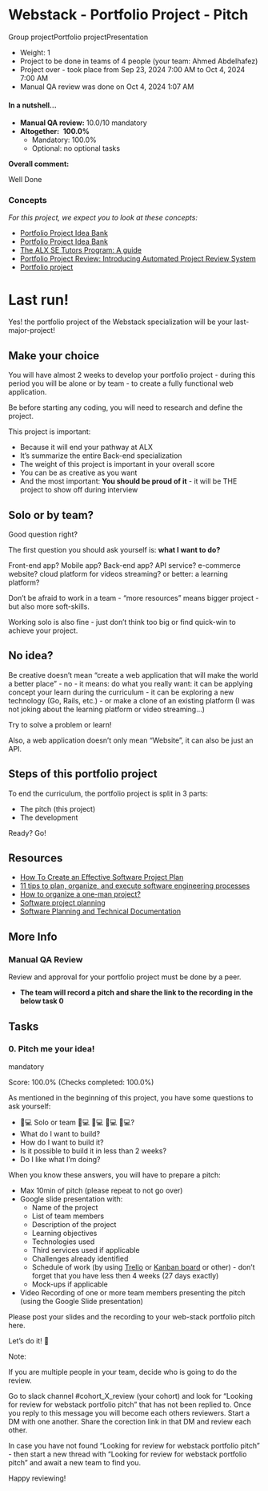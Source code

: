 # Webstack - Portfolio Project - Pitch

Group projectPortfolio projectPresentation

-   Weight: 1
-   Project to be done in teams of 4 people (your team: Ahmed Abdelhafez)
-   Project over - took place from Sep 23, 2024 7:00 AM to Oct 4, 2024 7:00 AM
-   Manual QA review was done on Oct 4, 2024 1:07 AM

#### In a nutshell…

-   **Manual QA review:** 10.0/10 mandatory
-   **Altogether:**  **100.0%**
    -   Mandatory: 100.0%
    -   Optional: no optional tasks

**Overall comment:**

Well Done

### Concepts

_For this project, we expect you to look at these concepts:_

-   [Portfolio Project Idea Bank](https://intranet.alxswe.com/concepts/102160)
-   [Portfolio Project Idea Bank](https://intranet.alxswe.com/concepts/102161)
-   [The ALX SE Tutors Program: A guide](https://intranet.alxswe.com/concepts/107371)
-   [Portfolio Project Review: Introducing Automated Project Review System](https://intranet.alxswe.com/concepts/107416)
-   [Portfolio project](https://intranet.alxswe.com/concepts/548)

# Last run!

Yes! the portfolio project of the Webstack specialization will be your last-major-project!

## Make your choice

You will have almost 2 weeks to develop your portfolio project - during this period you will be alone or by team - to create a fully functional web application.

Be before starting any coding, you will need to research and define the project.

This project is important:

-   Because it will end your pathway at ALX
-   It’s summarize the entire Back-end specialization
-   The weight of this project is important in your overall score
-   You can be as creative as you want
-   And the most important: **You should be proud of it** - it will be THE project to show off during interview

## Solo or by team?

Good question right?

The first question you should ask yourself is: **what I want to do?**

Front-end app? Mobile app? Back-end app? API service? e-commerce website? cloud platform for videos streaming? or better: a learning platform?

Don’t be afraid to work in a team - “more resources” means bigger project - but also more soft-skills.

Working solo is also fine - just don’t think too big or find quick-win to achieve your project.

## No idea?

Be creative doesn’t mean “create a web application that will make the world a better place” - no - it means: do what you really want: it can be applying concept your learn during the curriculum - it can be exploring a new technology (Go, Rails, etc.) - or make a clone of an existing platform (I was not joking about the learning platform or video streaming…)

Try to solve a problem or learn!

Also, a web application doesn’t only mean “Website”, it can also be just an API.

## Steps of this portfolio project

To end the curriculum, the portfolio project is split in 3 parts:

-   The pitch (this project)
-   The development

Ready? Go!

## Resources

-   [How To Create an Effective Software Project Plan](https://intranet.alxswe.com/rltoken/IGqvZnIazd4TmRTiE8rvHg "How To Create an Effective Software Project Plan")
-   [11 tips to plan, organize, and execute software engineering processes](https://intranet.alxswe.com/rltoken/I-6k7FO1Yr0fKHTicGI6Hw "11 tips to plan, organize, and execute software engineering processes")
-   [How to organize a one-man project?](https://intranet.alxswe.com/rltoken/pqidk_1E5xNLB0HJ5HzTPg "How to organize a one-man project?")
-   [Software project planning](https://intranet.alxswe.com/rltoken/lmzex7kBBlhOoEWVPHhnfA "Software project planning")
-   [Software Planning and Technical Documentation](https://intranet.alxswe.com/rltoken/ZAAwiGMcXGRczl8vbOiiDw "Software Planning and Technical Documentation")

## More Info

### Manual QA Review

Review and approval for your portfolio project must be done by a peer.

-   **The team will record a pitch and share the link to the recording in the below task 0**

## Tasks

### 0\. Pitch me your idea!

mandatory

Score: 100.0% (Checks completed: 100.0%)

As mentioned in the beginning of this project, you have some questions to ask yourself:

-   👨💻 Solo or team 👩💻 👨💻 👩💻 👨💻?
-   What do I want to build?
-   How do I want to build it?
-   Is it possible to build it in less than 2 weeks?
-   Do I like what I’m doing?

When you know these answers, you will have to prepare a pitch:

-   Max 10min of pitch (please repeat to not go over)
-   Google slide presentation with:
    -   Name of the project
    -   List of team members
    -   Description of the project
    -   Learning objectives
    -   Technologies used
    -   Third services used if applicable
    -   Challenges already identified
    -   Schedule of work (by using [Trello](https://intranet.alxswe.com/rltoken/T8mJBmiyDQV3pUBGRAHPkA "Trello") or [Kanban board](https://intranet.alxswe.com/rltoken/w_T3skcYROD3tCTBMbIEvg "Kanban board") or other) - don’t forget that you have less then 4 weeks (27 days exactly)
    -   Mock-ups if applicable
-   Video Recording of one or more team members presenting the pitch (using the Google Slide presentation)

Please post your slides and the recording to your web-stack portfolio pitch here.

Let’s do it! 💪

Note:

If you are multiple people in your team, decide who is going to do the review.

Go to slack channel #cohort\_X\_review (your cohort) and look for “Looking for review for webstack portfolio pitch” that has not been replied to. Once you reply to this message you will become each others reviewers. Start a DM with one another. Share the corection link in that DM and review each other.

In case you have not found “Looking for review for webstack portfolio pitch” - then start a new thread with “Looking for review for webstack portfolio pitch” and await a new team to find you.

Happy reviewing!